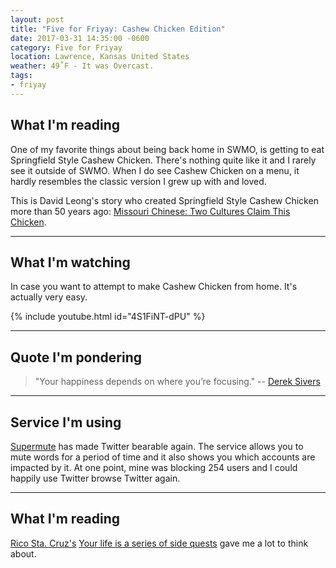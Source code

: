 ```yaml
---
layout: post
title: "Five for Friyay: Cashew Chicken Edition"
date: 2017-03-31 14:35:00 -0600
category: Five for Friyay
location: Lawrence, Kansas United States
weather: 49˚F - It was Overcast.
tags:
- friyay
---
```


## What I'm reading

One of my favorite things about being back home in SWMO, is getting to eat Springfield Style Cashew Chicken. There's nothing quite like it and I rarely see it outside of SWMO. When I do see Cashew Chicken on a menu, it hardly resembles the classic version I grew up with and loved. 

This is David Leong's story who created Springfield Style Cashew Chicken more than 50 years ago: [Missouri Chinese: Two Cultures Claim This Chicken](http://www.nytimes.com/2009/03/11/dining/11cashew.html).

---

## What I'm watching

In case you want to attempt to make Cashew Chicken from home. It's actually very easy.

{% include youtube.html id="4S1FiNT-dPU" %}

----

## Quote I'm pondering

> "Your happiness depends on where you’re focusing." -- [Derek Sivers](https://sivers.org/bronze)

----
## Service I'm using

[Supermute](https://supermute.feeltrain.com/) has made Twitter bearable again. The service allows you to mute words for a period of time and it also shows you which accounts are impacted by it. At one point, mine was blocking 254 users and I could happily use Twitter browse Twitter again.

----

## What I'm reading

[Rico Sta. Cruz's](https://twitter.com/rstacruz) [Your life is a series of side quests](http://ricostacruz.com/til/life-in-side-quests) gave me a lot to think about. 

